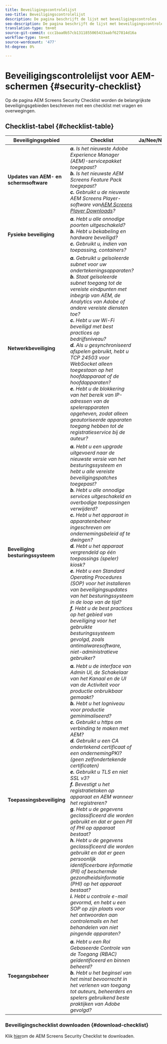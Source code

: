 ```yaml
---
title: Beveiligingscontrolelijst
seo-title: Beveiligingscontrolelijst
description: De pagina beschrijft de lijst met beveiligingscontroles
seo-description: De pagina beschrijft de lijst met beveiligingscontroles
translation-type: tm+mt
source-git-commit: ccc1baa0b57cb1311855065433aabf627814d16a
workflow-type: tm+mt
source-wordcount: '477'
ht-degree: 0%

---
```



# Beveiligingscontrolelijst voor AEM-schermen  {#security-checklist}

Op de pagina AEM Screens Security Checklist worden de belangrijkste beveiligingsgebieden beschreven met een checklist met vragen en overwegingen.

## Checklist-tabel {#checklist-table}

| **Beveiligingsgebied** | **Checklist** | **Ja/Nee/NA** |
|---|---|---|
| **Updates van AEM- en schermsoftware** | ***a.*** *Is het nieuwste Adobe Experience Manager (AEM)-servicepakket toegepast?* <br>***b.*** *Is het nieuwste AEM Screens Feature Pack toegepast?*<br>***c.*** *Gebruikt u de nieuwste AEM Screens Player-software van[AEM Screens Player Downloads](https://download.macromedia.com/screens/)?* |
| **Fysieke beveiliging** | ***a.*** *Hebt u alle onnodige poorten uitgeschakeld?* <br>***b.*** *Hebt u bekabeling en hardware beveiligd?*<br>***c.*** *Gebruikt u, indien van toepassing, containers?* |
| **Netwerkbeveiliging** | ***a.*** *Gebruikt u geïsoleerde subnet voor uw ondertekeningsapparaten?* <br>***b.*** *Staat geïsoleerde subnet toegang tot de vereiste eindpunten met inbegrip van AEM, de Analytics van Adobe of andere vereiste diensten toe?*<br>***c.*** *Hebt u uw Wi-Fi beveiligd met best practices op bedrijfsniveau?* <br>***d.*** *Als u gesynchroniseerd afspelen gebruikt, hebt u TCP 24503 voor WebSocket alleen toegestaan op het hoofdapparaat of de hoofdapparaten?*<br>***e.*** *Hebt u de blokkering van het bereik van IP-adressen van de spelerapparaten opgeheven, zodat alleen geautoriseerde apparaten toegang hebben tot de registratieservice bij de auteur?* |
| **Beveiliging besturingssysteem** | ***a.*** *Hebt u een upgrade uitgevoerd naar de nieuwste versie van het besturingssysteem en hebt u alle vereiste beveiligingspatches toegepast?* <br>***b.*** *Hebt u alle onnodige services uitgeschakeld en overbodige toepassingen verwijderd?*<br>***c.*** *Hebt u het apparaat in apparatenbeheer ingeschreven om ondernemingsbeleid af te dwingen?* <br>***d.*** *Hebt u het apparaat vergrendeld op één toepassings (speler) kiosk?*<br>***e.*** *Hebt u een Standard Operating Procedures (SOP) voor het installeren van beveiligingsupdates van het besturingssysteem in de loop van de tijd?*<br>***f.*** *Hebt u de best practices op het gebied van beveiliging voor het gebruikte besturingssysteem gevolgd, zoals antimalwaresoftware, niet-administratieve gebruiker?* |
| **Toepassingsbeveiliging** | ***a.*** *Hebt u de interface van Admin UI, de Schakelaar van het Kanaal en de UI van de Activiteit voor productie onbruikbaar gemaakt?* <br>***b.*** *Hebt u het logniveau voor productie geminimaliseerd?*<br>***c.*** *Gebruikt u https om verbinding te maken met AEM?* <br>***d.*** *Gebruikt u een CA ondertekend certificaat of een ondernemingPKI? (geen zelfondertekende certificaten)*<br>***e.*** *Gebruikt u TLS en niet SSL v3?*<br>***f.*** *Bevestigt u het registratietoken op apparaat en AEM wanneer het registreren?*<br> ***g.*** *Hebt u de gegevens geclassificeerd die worden gebruikt en dat er geen PII of PHI op apparaat bestaat?*<br> ***h.*** *Hebt u de gegevens geclassificeerd die worden gebruikt en dat er geen persoonlijk identificeerbare informatie (PII) of beschermde gezondheidsinformatie (PHI) op het apparaat bestaat?*<br> ***i.*** *Hebt u controle e-mail gevormd, en hebt u een SOP op zijn plaats voor het antwoorden aan controlemails en het behandelen van niet pingende apparaten?* |
| **Toegangsbeheer** | ***a.*** *Hebt u een Rol Gebaseerde Controle van de Toegang (RBAC) geïdentificeerd en binnen beheerd?* <br>***b.*** *Hebt u het beginsel van het minst bevoorrecht in het verlenen van toegang tot auteurs, beheerders en spelers gebruikend beste praktijken van Adobe gevolgd?* |

### Beveiligingschecklist downloaden {#download-checklist}

Klik [hier](/help/user-guide/assets/AEMScreens-SecurityChecklist.pdf)om de AEM Screens Security Checklist te downloaden.
